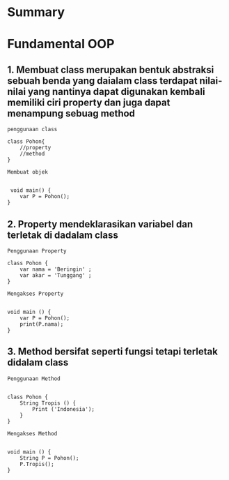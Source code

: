 # Summary


# Fundamental OOP  
## 1. Membuat class merupakan bentuk abstraksi sebuah benda yang daialam class terdapat nilai-nilai yang nantinya dapat digunakan kembali memiliki ciri property dan juga dapat menampung sebuag method 

```
penggunaan class 

class Pohon{
    //property
    //method
}

Membuat objek 


 void main() {
    var P = Pohon();
}

```

## 2. Property mendeklarasikan variabel dan terletak di dadalam class

```
Penggunaan Property 

class Pohon {
    var nama = 'Beringin' ;
    var akar = 'Tunggang' ;
}

Mengakses Property


void main () {
    var P = Pohon();
    print(P.nama);
}

```

## 3. Method bersifat seperti fungsi tetapi terletak didalam class

```
Penggunaan Method 


class Pohon {
    String Tropis () {
        Print ('Indonesia');
    }
}

Mengakses Method 


void main () {
    String P = Pohon();
    P.Tropis();
}

```